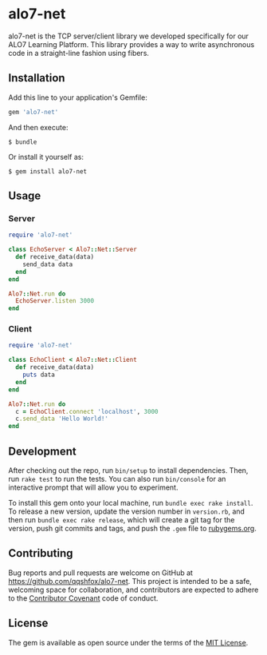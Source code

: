 # alo7-net

alo7-net is the TCP server/client library we developed specifically for our ALO7 Learning Platform. This library provides a way to write asynchronous code in a straight-line fashion using fibers.

## Installation

Add this line to your application's Gemfile:

```ruby
gem 'alo7-net'
```

And then execute:

    $ bundle

Or install it yourself as:

    $ gem install alo7-net

## Usage

### Server

```ruby
require 'alo7-net'

class EchoServer < Alo7::Net::Server
  def receive_data(data)
    send_data data
  end
end

Alo7::Net.run do
  EchoServer.listen 3000
end
```

### Client

```ruby
require 'alo7-net'

class EchoClient < Alo7::Net::Client
  def receive_data(data)
    puts data
  end
end

Alo7::Net.run do
  c = EchoClient.connect 'localhost', 3000
  c.send_data 'Hello World!'
end
```

## Development

After checking out the repo, run `bin/setup` to install dependencies. Then, run `rake test` to run the tests. You can also run `bin/console` for an interactive prompt that will allow you to experiment.

To install this gem onto your local machine, run `bundle exec rake install`. To release a new version, update the version number in `version.rb`, and then run `bundle exec rake release`, which will create a git tag for the version, push git commits and tags, and push the `.gem` file to [rubygems.org](https://rubygems.org).

## Contributing

Bug reports and pull requests are welcome on GitHub at https://github.com/qqshfox/alo7-net. This project is intended to be a safe, welcoming space for collaboration, and contributors are expected to adhere to the [Contributor Covenant](http://contributor-covenant.org) code of conduct.


## License

The gem is available as open source under the terms of the [MIT License](http://opensource.org/licenses/MIT).
